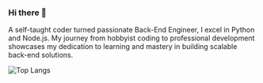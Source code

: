 ### Hi there 👋
A self-taught coder turned passionate Back-End Engineer, I excel in Python and Node.js. My journey from hobbyist coding to professional development showcases my dedication to learning and mastery in building scalable back-end solutions. 

![Top Langs](https://github-readme-stats.vercel.app/api/top-langs/?username=MeiFeiChen&layout=compact)
<!--
**MeiFeiChen/MeiFeiChen** is a ✨ _special_ ✨ repository because its `README.md` (this file) appears on your GitHub profile.

Here are some ideas to get you started:

- 🔭 I’m currently working on ...
- 🌱 I’m currently learning ...
- 👯 I’m looking to collaborate on ...
- 🤔 I’m looking for help with ...
- 💬 Ask me about ...
- 📫 How to reach me: ...
- 😄 Pronouns: ...
- ⚡ Fun fact: ...
-->
